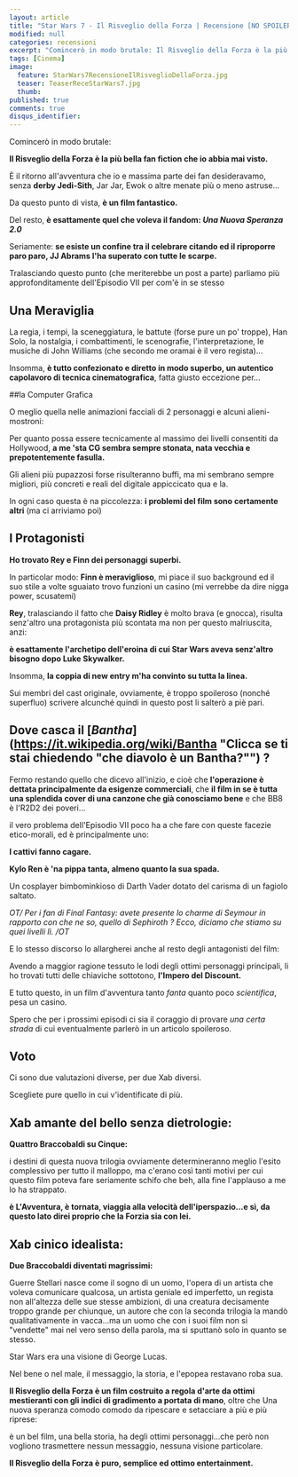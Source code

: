 ```yaml
---
layout: article
title: "Star Wars 7 - Il Risveglio della Forza | Recensione [NO SPOILER]"
modified: null
categories: recensioni
excerpt: "Comincerò in modo brutale: Il Risveglio della Forza è la più..."
tags: [Cinema]
image: 
  feature: StarWars7RecensioneIlRisveglioDellaForza.jpg
  teaser: TeaserReceStarWars7.jpg
  thumb: 
published: true
comments: true
disqus_identifier: 
---
```



Comincerò in modo brutale:

**Il Risveglio della Forza è la più bella fan fiction che io abbia mai visto.**

È il ritorno all'avventura che io e massima parte dei fan desideravamo, senza **derby Jedi-Sith**, Jar Jar, Ewok o altre menate più o meno astruse...

Da questo punto di vista, **è un film fantastico.**

Del resto, **è esattamente quel che voleva il fandom: _Una Nuova Speranza 2.0_**

Seriamente: **se esiste un confine tra il celebrare citando ed il riproporre paro paro, JJ Abrams l'ha superato con tutte le scarpe.**

Tralasciando questo punto (che meriterebbe un post a parte) parliamo più approfonditamente dell'Episodio VII per com'è in se stesso

## Una Meraviglia

La regia, i tempi, la sceneggiatura, le battute (forse pure un po' troppe), Han Solo, la nostalgia, i combattimenti, le scenografie, l'interpretazione, le musiche di John Williams (che secondo me oramai è il vero regista)...

Insomma, **è tutto confezionato e diretto in modo superbo, un autentico capolavoro di tecnica cinematografica**, fatta giusto eccezione per...

##la Computer Grafica 

O meglio quella nelle animazioni facciali di 2 personaggi e alcuni alieni-mostroni:

Per quanto possa essere tecnicamente al massimo dei livelli consentiti da Hollywood, **a me 'sta CG sembra sempre stonata, nata vecchia e prepotentemente fasulla.**

Gli alieni più pupazzosi forse risulteranno buffi, ma mi sembrano sempre migliori, più concreti e reali del digitale appiccicato qua e la.

In ogni caso questa è na piccolezza: **i problemi del film sono certamente altri** (ma ci arriviamo poi)

## I Protagonisti

**Ho trovato Rey e Finn dei personaggi superbi.**

In particolar modo: **Finn è meraviglioso**, mi piace il suo background ed il suo stile a volte sguaiato trovo funzioni un casino (mi verrebbe da dire nigga power, scusatemi)

**Rey**, tralasciando il fatto che **Daisy Ridley** è molto brava (e gnocca), risulta senz'altro una protagonista più scontata ma non per questo malriuscita, anzi:

**è esattamente l'archetipo dell'eroina di cui Star Wars aveva senz'altro bisogno dopo Luke Skywalker.**

Insomma, **la coppia di new entry m'ha convinto su tutta la linea.**

Sui membri del cast originale, ovviamente, è troppo spoileroso (nonché superfluo) scrivere alcunché quindi in questo post li salterò a piè pari.

## Dove casca il [_Bantha_](https://it.wikipedia.org/wiki/Bantha "Clicca se ti stai chiedendo "che diavolo è un Bantha?"") ?

Fermo restando quello che dicevo all'inizio, e cioè che **l'operazione è dettata principalmente da esigenze commerciali**, che **il film in se è tutta una splendida cover di una canzone che già conosciamo bene** e che BB8 è l'R2D2 dei poveri...

il vero problema dell'Episodio VII poco ha a che fare con queste facezie etico-morali, ed è principalmente uno:

**I cattivi fanno cagare.**

**Kylo Ren è 'na pippa tanta, almeno quanto la sua spada.**

Un cosplayer bimbominkioso di Darth Vader dotato del carisma di un fagiolo saltato.

_OT/ Per i fan di Final Fantasy: avete presente lo charme di Seymour in rapporto con che ne so, quello di Sephiroth ? 
Ecco, diciamo che stiamo su quei livelli lì. /OT_

E lo stesso discorso lo allargherei anche al resto degli antagonisti del film:

Avendo a maggior ragione tessuto le lodi degli ottimi personaggi principali, li ho trovati tutti delle chiaviche sottotono, **l'Impero del Discount.**

E tutto questo, in un film d'avventura tanto _fanta_ quanto poco _scientifica_, pesa un casino.

Spero che per i prossimi episodi ci sia il coraggio di provare _una certa strada_ di cui eventualmente parlerò in un articolo spoileroso.

## Voto

Ci sono due valutazioni diverse, per due Xab diversi.

Scegliete pure quello in cui v'identificate di più.

## Xab amante del bello senza dietrologie:

**Quattro Braccobaldi su Cinque:**

i destini di questa nuova trilogia ovviamente determineranno meglio l'esito complessivo per tutto il malloppo, ma c'erano così tanti motivi per cui questo film poteva fare seriamente schifo che beh, alla fine l'applauso a me lo ha strappato.

**è L'Avventura, è tornata, viaggia alla velocità dell'iperspazio...e sì, da questo lato direi proprio che la Forzia sia con lei.**

## Xab cinico idealista:

**Due Braccobaldi diventati magrissimi:**

Guerre Stellari nasce come il sogno di un uomo, l'opera di un artista che voleva comunicare qualcosa, un artista geniale ed imperfetto, un regista non all'altezza delle sue stesse ambizioni, di una creatura decisamente troppo grande per chiunque, un autore che con la seconda trilogia la mandò qualitativamente in vacca...ma un uomo che con i suoi film non si "vendette" mai nel vero senso della parola, ma si sputtanò solo in quanto se stesso.

Star Wars era una visione di George Lucas.

Nel bene o nel male, il messaggio, la storia, e l'epopea restavano roba sua.

**Il Risveglio della Forza è un film costruito a regola d'arte da ottimi mestieranti con gli indici di gradimento a portata di mano**, oltre che Una nuova speranza comodo comodo da ripescare e setacciare a più e più riprese:

è un bel film, una bella storia, ha degli ottimi personaggi...che però non vogliono trasmettere nessun messaggio, nessuna visione particolare.

**Il Risveglio della Forza è puro, semplice ed ottimo entertainment.**
